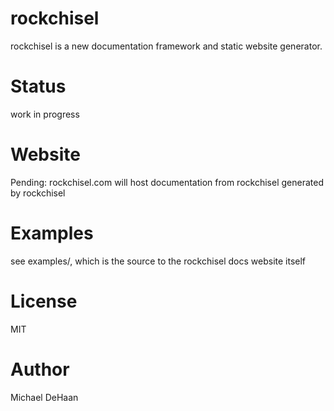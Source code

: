 rockchisel
==========

rockchisel is a new documentation framework and static website generator.

Status
======

work in progress

Website
=======

Pending: rockchisel.com will host documentation from rockchisel generated by rockchisel

Examples
========

see examples/, which is the source to the rockchisel docs website itself

License
=======

MIT

Author
======

Michael DeHaan <michael AT michaeldehaan.net>

